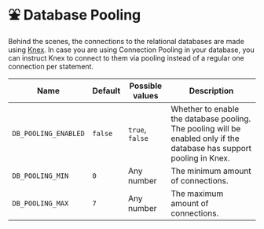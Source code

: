 # ⛲ Database Pooling

Behind the scenes, the connections to the relational databases are made using [Knex](https://knexjs.org). In case you are using Connection Pooling in your database, you can instruct Knex to connect to them via pooling instead of a regular one connection per statement.

| Name                 | Default | Possible values | Description                                                                                                           |
| -------------------- | ------- | --------------- | --------------------------------------------------------------------------------------------------------------------- |
| `DB_POOLING_ENABLED` | `false` | `true`, `false` | Whether to enable the database pooling. The pooling will be enabled only if the database has support pooling in Knex. |
| `DB_POOLING_MIN`     | `0`     | Any number      | The minimum amount of connections.                                                                                    |
| `DB_POOLING_MAX`     | `7`     | Any number      | The maximum amount of connections.                                                                                    |
